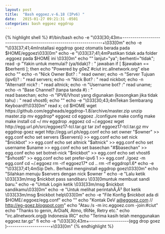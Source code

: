```yaml
---
layout: post
title:  "Bash eggoez.v-6.18 (IPv6) "
date:   2015-01-27 09:21:31 -0501
categories: bash eggoez eggdrop
---
```

{% highlight shell %}
#!/bin/bash
echo -e "\033[30;43m+--------------------------------------------------------------------+\033[0m"
echo -e "\033[37;41;4mInstallasi eggdrop goez otomatis berada pada $HOME/eggoez\033[0m"
echo -e "\033[37;41;4mPastikan tidak ada folder .eggoez pada $HOME ini  \033[0m"
echo ""
lanjut="ya";
berhenti="tidak";
read -p "Yakin untuk memulai? (ya/tidak)? : " jawaban
if [ $jawaban == $berhenti ]; then
echo "Powered by g0eZ #ciut irc.allnetwork.org"
else
echo ""
echo -n "Nick Owner Bot? : "
read owner;
echo -n "Server Tujuan (ipv6)? : "
read servers;
echo -n "Nick Bot? : "
read nickbot;
echo -n "Alternatif nick? : "
read altnick;
echo -n "Username bot? :"
read uname;
echo -n "Base Channel? (tanpa tanda #) : "  
read basechan;
echo -n "IPV6/Vhost yang digunakan (kosongkan jika tidak tahu) : "
read vhost6;
echo ""
echo -e "\033[30;43;4mTekan Sembarang Keyboard!!\033[0m"
read x;
cd $HOME
wget https://github.com/eggheads/eggdrop-1.8/archive/master.zip
unzip master.zip
mv eggdrop* eggoez
cd eggoez
./configure
make config
make
make install
cd ~/
mv eggdrop .eggoez
cd ~/.eggoez
wget http://egg.url.ph/src/eggoez17-tcl.tar.gz
tar zxf eggoez17-tcl.tar.gz
mv eggdrop goez
wget http://egg.url.ph/egg.conf
echo set owner "$owner" >> egg.conf
echo set servers \{$servers\} >> egg.conf
echo set nick "$nickbot" >> egg.conf
echo set altnick "$altnick" >> egg.conf
echo set username $uname >> egg.conf
echo set basechan  "#$basechan" >> egg.conf
echo set botnet-nick "$nickbot" >> egg.conf
echo set vhost6 "$vhost6" >> egg.conf
echo set prefer-ipv6 1 >> egg.conf
./goez -m egg.conf
cd ~/.eggoez
rm -rf eggoez17*
cd ..
rm -rf eggdrop1.6*
echo -e "\033[37;41;4mSip Deh.. Berhasil menginstall eggdrop goez\033[0m"
echo "Silahkan menuju $servers dengan nick $owner "
echo -e "Lalu ketik \033[33m/msg $nickbot pass sandibaru \033[0muntuk membuat sandi baru."
echo -e "Untuk Login ketik \033[33m/msg $nickbot sandikamu\033[0m"
echo -e "Untuk melihat perintahÃ‚Â² Bot ketik \033[33m/msg $nickbot help\033[0m"
echo -e "File Konfig $nickbot ada di $HOME/.eggoez/egg.conf"
echo ""
echo "Kontak DeV a@eggoez.com //  http://eg-goez.blogspot.com"
echo "Atau /s -m irc.eggoez.com -join:#ciut"
echo "Thanks to genin, ArDiaN, Atmo, tRiNe, Retry etc."
echo "irc.allnetwork.org@ Indonesia IRC"
echo "Terima kasih telah menggunakan eggoez.tar.gz"
fi
echo -e "\033[30;43m+--------------------(egg drop goez )----------------------+\033[0m" 
{% endhighlight %}
